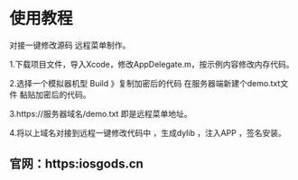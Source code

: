 # 使用教程
对接一键修改源码 远程菜单制作。

1.下载项目文件，导入Xcode，修改AppDelegate.m，按示例内容修改内存代码。

2.选择一个模拟器机型 Build 》复制加密后的代码 在服务器端新建个demo.txt文件 黏贴加密后的代码。

3.https://服务器域名/demo.txt 即是远程菜单地址。

4.将以上域名对接到远程一键修改代码中 ，生成dylib ，注入APP ，签名安装。

## 官网：https:iosgods.cn
